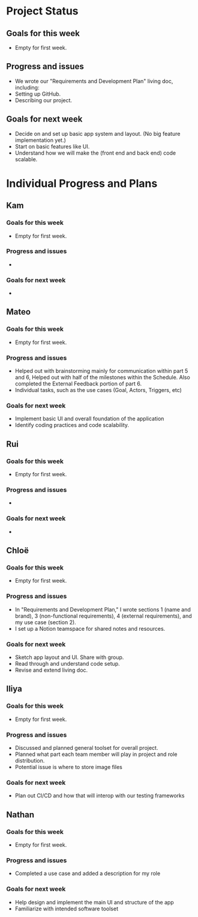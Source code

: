 # Project Status
## Goals for this week
- Empty for first week.
  
## Progress and issues
- We wrote our "Requirements and Development Plan" living doc, including:
- Setting up GitHub.
- Describing our project.
  
## Goals for next week
- Decide on and set up basic app system and layout. (No big feature implementation yet.)
- Start on basic features like UI.
- Understand how we will make the (front end and back end) code scalable. 

# Individual Progress and Plans
## Kam
### Goals for this week
- Empty for first week.
  
### Progress and issues
- 
  
### Goals for next week
- 

## Mateo
### Goals for this week
- Empty for first week.
  
### Progress and issues
- Helped out with brainstorming mainly for communication within part 5 and 6, Helped out with half of the milestones within the Schedule. Also completed the External Feedback portion of part 6.
- Individual tasks, such as the use cases (Goal, Actors, Triggers, etc)
  
### Goals for next week
- Implement basic UI and overall foundation of the application
- Identify coding practices and code scalability.
 
## Rui
### Goals for this week
- Empty for first week.
  
### Progress and issues
- 
  
### Goals for next week
- 

## Chloë
### Goals for this week
- Empty for first week.
  
### Progress and issues
- In "Requirements and Development Plan," I wrote sections 1 (name and brand), 3 (non-functional requirements), 4 (external requirements), and my use case (section 2).
- I set up a Notion teamspace for shared notes and resources. 
  
### Goals for next week
- Sketch app layout and UI. Share with group. 
- Read through and understand code setup.
- Revise and extend living doc.

## Iliya
### Goals for this week
- Empty for first week.
  
### Progress and issues
- Discussed and planned general toolset for overall project.
- Planned what part each team member will play in project and role distribution.
- Potential issue is where to store image files 
  
### Goals for next week
- Plan out CI/CD and how that will interop with our testing frameworks 

## Nathan
### Goals for this week
- Empty for first week.
  
### Progress and issues
- Completed a use case and added a description for my role
  
### Goals for next week
- Help design and implement the main UI and structure of the app
- Familiarize with intended software toolset
